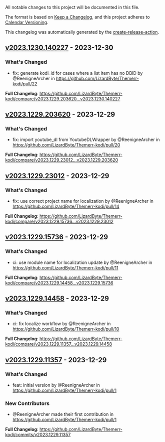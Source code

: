 <!-- # Changelog -->

All notable changes to this project will be documented in this file.

The format is based on [Keep a Changelog](https://keepachangelog.com/en/1.0.0/),
and this project adheres to [Calendar Versioning](https://calver.org/).

This changelog was automatically generated by the
[create-release-action](https://github.com/LizardByte/create-release-action).

## [v2023.1230.140227] - 2023-12-30

### What's Changed
* fix: generate kodi_id for cases where a list item has no DBID by @ReenigneArcher in https://github.com/LizardByte/Themerr-kodi/pull/22


**Full Changelog**: https://github.com/LizardByte/Themerr-kodi/compare/v2023.1229.203620...v2023.1230.140227

## [v2023.1229.203620] - 2023-12-29

### What's Changed
* fix: import youtube_dl from YoutubeDLWrapper by @ReenigneArcher in https://github.com/LizardByte/Themerr-kodi/pull/20


**Full Changelog**: https://github.com/LizardByte/Themerr-kodi/compare/v2023.1229.23012...v2023.1229.203620

## [v2023.1229.23012] - 2023-12-29

### What's Changed
* fix: use correct project name for localization by @ReenigneArcher in https://github.com/LizardByte/Themerr-kodi/pull/14


**Full Changelog**: https://github.com/LizardByte/Themerr-kodi/compare/v2023.1229.15736...v2023.1229.23012

## [v2023.1229.15736] - 2023-12-29

### What's Changed
* ci: use module name for localization update by @ReenigneArcher in https://github.com/LizardByte/Themerr-kodi/pull/11


**Full Changelog**: https://github.com/LizardByte/Themerr-kodi/compare/v2023.1229.14458...v2023.1229.15736

## [v2023.1229.14458] - 2023-12-29

### What's Changed
* ci: fix localize workflow by @ReenigneArcher in https://github.com/LizardByte/Themerr-kodi/pull/10


**Full Changelog**: https://github.com/LizardByte/Themerr-kodi/compare/v2023.1229.11357...v2023.1229.14458

## [v2023.1229.11357] - 2023-12-29

### What's Changed
* feat: initial version by @ReenigneArcher in https://github.com/LizardByte/Themerr-kodi/pull/1

### New Contributors
* @ReenigneArcher made their first contribution in https://github.com/LizardByte/Themerr-kodi/pull/1

**Full Changelog**: https://github.com/LizardByte/Themerr-kodi/commits/v2023.1229.11357

[v2023.1230.140227]: https://github.com/LizardByte/Themerr-kodi/releases/tag/v2023.1230.140227
[v2023.1229.203620]: https://github.com/LizardByte/Themerr-kodi/releases/tag/v2023.1229.203620
[v2023.1229.23012]: https://github.com/LizardByte/Themerr-kodi/releases/tag/v2023.1229.23012
[v2023.1229.15736]: https://github.com/LizardByte/Themerr-kodi/releases/tag/v2023.1229.15736
[v2023.1229.14458]: https://github.com/LizardByte/Themerr-kodi/releases/tag/v2023.1229.14458
[v2023.1229.11357]: https://github.com/LizardByte/Themerr-kodi/releases/tag/v2023.1229.11357
